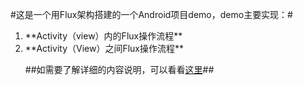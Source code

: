 #这是一个用Flux架构搭建的一个Android项目demo，demo主要实现：#
<ol>
<li> **Activity（view）内的Flux操作流程**</li>
<li> **Activity（View）之间Flux操作流程**</li>

##如需要了解详细的内容说明，可以看看[这里](http://androidflux.github.io/docs/overview.html#content)##
